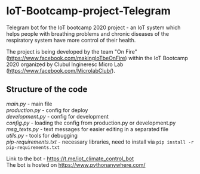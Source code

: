 # IoT-Bootcamp-project-Telegram
Telegram bot for the IoT bootcamp 2020 project - an IoT system which helps people with breathing problems and chronic diseases of the respiratory system have more control of their health.

The project is being developed by the team "On Fire" (https://www.facebook.com/makingIoTbeOnFire) within the IoT Bootcamp 2020 organized by Clubul Ingineresc Micro Lab (https://www.facebook.com/MicrolabClub/).

## Structure of the code
*main.py* - main file  
*production.py* - config for deploy  
*development.py* - config for development  
*config.py* - loading the config from production.py or development.py  
*msg_texts.py* - text messages for easier editing in a separated file  
*utils.py* - tools for debugging  
*pip-requirements.txt* - necessary libraries, need to install via `pip install -r pip-requirements.txt`  

Link to the bot - https://t.me/iot_climate_control_bot  
The bot is hosted on https://www.pythonanywhere.com/
